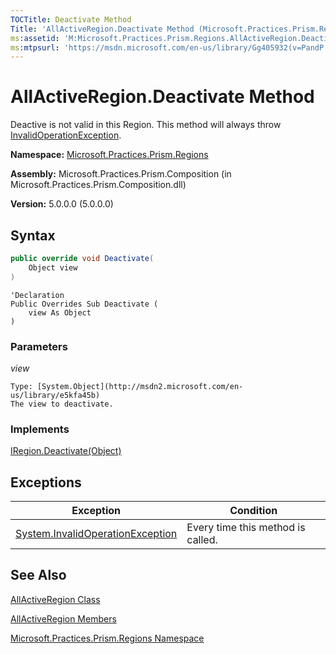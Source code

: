 ```yaml
---
TOCTitle: Deactivate Method
Title: 'AllActiveRegion.Deactivate Method (Microsoft.Practices.Prism.Regions)'
ms:assetid: 'M:Microsoft.Practices.Prism.Regions.AllActiveRegion.Deactivate(System.Object)'
ms:mtpsurl: 'https://msdn.microsoft.com/en-us/library/Gg405932(v=PandP.50)'
---
```


# AllActiveRegion.Deactivate Method

Deactive is not valid in this Region. This method will always throw [InvalidOperationException](http://msdn2.microsoft.com/en-us/library/2asft85a).

**Namespace:** [Microsoft.Practices.Prism.Regions](https://msdn.microsoft.com/en-us/library/microsoft.practices.prism.regions(v=pandp.50))

**Assembly:** Microsoft.Practices.Prism.Composition (in Microsoft.Practices.Prism.Composition.dll)

**Version:** 5.0.0.0 (5.0.0.0)

## Syntax

```C#
public override void Deactivate(
	Object view
)
```

```VB
'Declaration
Public Overrides Sub Deactivate ( 
	view As Object
)
```


### Parameters

*view*

    Type: [System.Object](http://msdn2.microsoft.com/en-us/library/e5kfa45b)
    The view to deactivate.

### Implements

[IRegion.Deactivate(Object)](https://msdn.microsoft.com/en-us/library/microsoft.practices.prism.regions.iregion.deactivate(v=pandp.50))

## Exceptions

| Exception                                                                                 | Condition                         |
|-------------------------------------------------------------------------------------------|-----------------------------------|
| [System.InvalidOperationException](http://msdn2.microsoft.com/en-us/library/2asft85a) | Every time this method is called. |

## See Also

[AllActiveRegion Class](https://msdn.microsoft.com/en-us/library/microsoft.practices.prism.regions.allactiveregion(v=pandp.50))

[AllActiveRegion Members](https://msdn.microsoft.com/en-us/library/microsoft.practices.prism.regions.allactiveregion_members(v=pandp.50))

[Microsoft.Practices.Prism.Regions Namespace](https://msdn.microsoft.com/en-us/library/microsoft.practices.prism.regions(v=pandp.50))